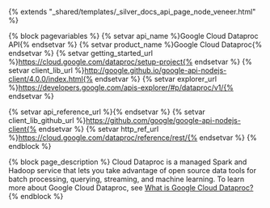 {% extends "_shared/templates/_silver_docs_api_page_node_veneer.html" %}

{% block pagevariables %}
  {% setvar api_name %}Google Cloud Dataproc API{% endsetvar %}
  {% setvar product_name %}Google Cloud Dataproc{% endsetvar %}
  {% setvar getting_started_url %}https://cloud.google.com/dataproc/setup-project{% endsetvar %}
  {% setvar client_lib_url %}http://google.github.io/google-api-nodejs-client/4.0.0/index.html{% endsetvar %}
  {% setvar explorer_url %}https://developers.google.com/apis-explorer/#p/dataproc/v1/{% endsetvar %}
  
  {% setvar api_reference_url %}{% endsetvar %}
  {% setvar client_lib_github_url %}https://github.com/google/google-api-nodejs-client{% endsetvar %} 
  {% setvar http_ref_url %}https://cloud.google.com/dataproc/reference/rest/{% endsetvar %}
{% endblock %}


{% block page_description %}
Cloud Dataproc is a managed Spark and Hadoop service that lets you take advantage of open source data tools for batch processing, querying, streaming, and machine learning. To learn more about Google Cloud Dataproc, see <a href="https://cloud.google.com/dataproc/overview">What is Google Cloud Dataproc?</a>
{% endblock %}